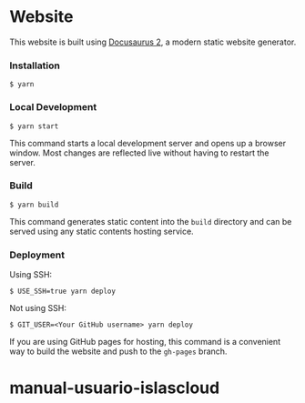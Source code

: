 # Website

This website is built using [Docusaurus 2](https://docusaurus.io/), a modern static website generator.

### Installation

```
$ yarn
```

### Local Development

```
$ yarn start
```

This command starts a local development server and opens up a browser window. Most changes are reflected live without having to restart the server.

### Build

```
$ yarn build
```

This command generates static content into the `build` directory and can be served using any static contents hosting service.

### Deployment

Using SSH:

```
$ USE_SSH=true yarn deploy
```

Not using SSH:

```
$ GIT_USER=<Your GitHub username> yarn deploy
```

If you are using GitHub pages for hosting, this command is a convenient way to build the website and push to the `gh-pages` branch.
# manual-usuario-islascloud





<!-- https://tailblocks.cc/
https://www.tailwindcss-animated.com/
Jorge Barrero
5:17 p.m.
primary: "#3000ff",
          secondary: "#00bc76",
          accent: "#00a0ff",
          neutral: "#15140f",
          "base-100": "#edffff",
          info: "#00ceff",
          success: "#95b800",
          warning: "#bc8c00",
          error: "#ff7398",
        },
Jorge Barrero
5:25 p.m.
https://www.youtube.com/watch?v=xzwVG06lp7M


glt
glpat-nz5-bXusPy6v64VET4Tm -->